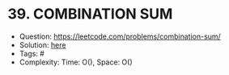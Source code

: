 # 39. COMBINATION SUM

* Question: https://leetcode.com/problems/combination-sum/ 
* Solution: [here](Solution.java) 
* Tags: # 
* Complexity: Time: O(), Space: O()
